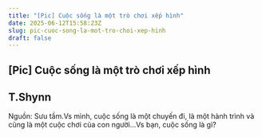 ```yaml
---
title: "[Pic] Cuộc sống là một trò chơi xếp hình"
date: 2025-06-12T15:58:23Z
slug: pic-cuoc-song-la-mot-tro-choi-xep-hinh
draft: false
---
```


## [Pic] Cuộc sống là một trò chơi xếp hình

## T.Shynn

Nguồn: Sưu tầm.Vs mình, cuộc sống là một chuyến đi, là một hành trình và cũng là một cuộc chơi của con người...Vs bạn, cuộc sống là gì?